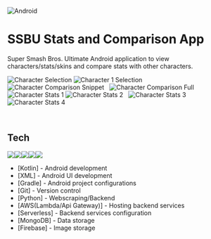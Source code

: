 ![Android](https://i.postimg.cc/ncCFZ14X/android.png) 
# SSBU Stats and Comparison App

Super Smash Bros. Ultimate Android application to view characters/stats/skins and compare stats with other characters.

![Character Selection](https://i.postimg.cc/5t86wmyP/Screenshot-20191217-092529.png) ![Character 1 Selection](https://i.postimg.cc/KjpzZqpY/Screenshot-20191217-092543.png) ![Character Comparison Snippet](https://i.postimg.cc/8kZsBckV/Screenshot-20191217-092548.png) 
&nbsp;
![Character Comparison Full](https://i.postimg.cc/wvVMrThL/Screenshot-20191217-092749.png) ![Character Stats 1](https://i.postimg.cc/dVbhkfsk/Screenshot-20191217-092827.png) ![Character Stats 2](https://i.postimg.cc/d1vDnTTJ/Screenshot-20191217-092801.png) 
&nbsp;
![Character Stats 3](https://i.postimg.cc/PJ5Jns4c/Screenshot-20191217-092842.png) ![Character Stats 4](https://i.postimg.cc/283yHY3L/Screenshot-20191217-092812.png)

&nbsp;

## Tech
![](https://d2.alternativeto.net/dist/icons/kotlin_156882.png?width=128&height=128&mode=crop&upscale=false)![](https://img.icons8.com/dusk/2x/python.png)![](https://perlmaven.com/img/mongodb-logo.png)![](https://encrypted-tbn0.gstatic.com/images?q=tbn:ANd9GcR9OBTvrc6enAZ_W8xqVPd7FYH1IlW3msH5TQ2ETMAvyn9ww3j5Qw&s)![](https://i.postimg.cc/FztBq3Qn/Aws-Icon.png)
* [Kotlin] - Android development
* [XML] - Android UI development
* [Gradle] - Android project configurations
* [Git] - Version control
* [Python] - Webscraping/Backend
* [AWS(Lambda/Api Gateway)] - Hosting backend services
* [Serverless] - Backend services configuration
* [MongoDB] - Data storage
* [Firebase] - Image storage

&nbsp;
